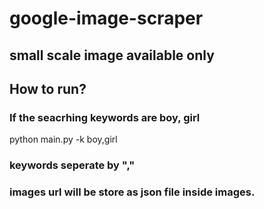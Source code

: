 # google-image-scraper
## small scale image available only
## How to run? 
### If the seacrhing keywords are boy, girl
python main.py -k boy,girl  
### keywords seperate by ","
### images url will be store as json file inside images.
